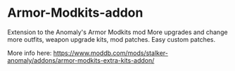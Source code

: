# Armor-Modkits-addon
Extension to the Anomaly's Armor Modkits mod
More upgrades and change more outfits, weapon upgrade kits, mod patches. Easy custom patches.

More info here:
https://www.moddb.com/mods/stalker-anomaly/addons/armor-modkits-extra-kits-addon/
